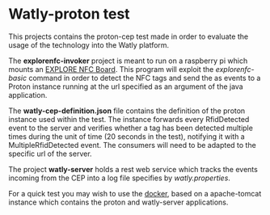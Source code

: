 # Watly-proton test
This projects contains the proton-cep test made in order to evaluate the usage of the technology into the Watly platform.

The **explorenfc-invoker** project is meant to run on a raspberry pi which mounts an [EXPLORE NFC Board](https://www.element14.com/community/docs/DOC-71574/l/explore-nfc-board-for-raspberry-pi). This program will exploit the *explorenfc-basic* command in order to detect the NFC tags and send the as events to a Proton instance running at the url specified as an argument of the java application.

The **watly-cep-definition.json** file contains the definition of the proton instance used within the test. The instance forwards every RfidDetected event to the server and verifies whether a tag has been detected multiple times during the unit of time (20 seconds in the test), notifying it with a MultipleRfidDetected event. The consumers will need to be adapted to the specific url of the server.

The project **watly-server** holds a rest web service which tracks the events incoming from the CEP into a log file specifies by *watly.properties*.

For a quick test you may wish to use the [docker](https://hub.docker.com/r/adeprato/watly-cep/), based on a apache-tomcat instance which contains the proton and watly-server applications.

